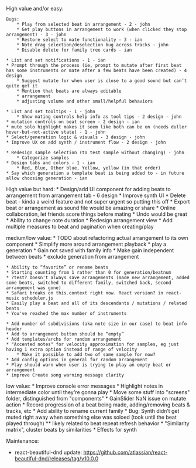 High value and/or easy:

    Bugs:
        * Play from selected beat in arrangement - 2 - john
        * Get play buttons in arrangement to work (when clicked they stop arrangement) - 3 - john
        * Restore select to mate functionality - 3 - ian
        * Note drag selection/deselection bug across tracks - john
        * Disable delete for family tree cards - ian

    * List and set notifications - 1 - ian
    * Prompt through the process (ie, prompt to mutate after first beat has some instruments or mate after a few beats have been created) - 4 design
        * Suggest mutate for when user is close to a good sound but can’t quite get it
        * Mention that beats are always editable
        * arrangement
        * adjusting volume and other small/helpful behaviors

    * List and set tooltips - 1 - john
        * Show mating controls help info as tool tips - 2 design - john
    * mutation controls on beat screen - 2 design - ian
    * mute solo highlight makes it seem like both can be on (needs duller hover-but-not-active state) - 1 - john
    * Select/generation logic & visuals - 3 design - john
    * Improve UX on add synth / instrument flow - 2 design - john

    * Redesign sample selection (to test sample without changing) - john
        * Categorize samples
    * Design tabs and colors - 1 - ian
        * Red, Blue, Other blue, Yellow, yellow (in that order)
    * Say which generation a template beat is being added to - in future allow choosing generation - ian


High value but hard:
    * Design/add UI component for adding beats to arrangement from arrangement tab - 6 design
    * Improve synth UI
    * Delete beat - kinda a weird feature and not super urgent so putting this off
    * Export beat or arrangement as sound file would be amazing or share
    * Online collaboration, let friends score things before mating
    * Undo would be great
    * Ability to change note duration
    * Redesign arrangement view
    * Add multiple measures to beat and pagination when creating/play

medium/low value:
    * TODO about refactoring actual arrangement to its own component
    * Simplify more around arrangement playback
    * play a generation
    * Gain not saved with family info
        * Make gain independent between beats
    * exclude generation from arrangement

    * Ability to “favorite” or rename beats
    * Starting counting from 1 rather than 0 for generation/beatnum
    * ?test? Doesn't always save arrangements (made new arrangement, added some beats, switched to different family, switched back, second arrangement was gone)
    * Safari breaks on this.context right now. React version? in react-music scheduler.js
    * Easily play a beat and all of its descendants / mutations / related beats
    * You've reached the max number of instruments

    * Add number of subdivisions (aka note size in our case) to beat info header
    * Add to arrangement button should be “empty”
    * Add templates/archs for random arrangement
    * "Accented notes" for velocity approximation for samples, eg just having 1 extra option instead of range of velocity
        * Make it possible to add two of same sample for now?
    * Add config options in general for random arrangement
    * Play should warn when user is trying to play an empty beat or arrangement
    * improve Create song warning message clarity

low value:
    * Improve console error messages
    * Highlight notes in intermediate color until they're gonna play
    * Move some stuff into "screens" folder, distinguished from "components"
    * GainSlider NaN issue on mutate action
    * Record progression of a beat being made, adding/removing beats & tracks, etc
    * Add ability to rename current family
    * Bug: Synth didn’t get muted right away when something else was soloed (took until the beat played through) ** likely related to beat repeat refresh behavior
    * "Similarity matrix", cluster beats by similarities
    * Effects for synth


Maintenance:
* react-beautiful-dnd update: https://github.com/atlassian/react-beautiful-dnd/releases/tag/v10.0.0
